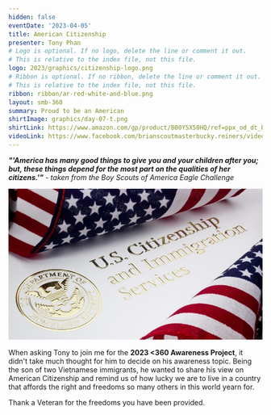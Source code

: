 ```yaml
---
hidden: false
eventDate: '2023-04-05'
title: American Citizenship
presenter: Tony Phan
# Logo is optional. If no logo, delete the line or comment it out.
# This is relative to the index file, not this file.
logo: 2023/graphics/citizenship-logo.png
# Ribbon is optional. If no ribbon, delete the line or comment it out.
# This is relative to the index file, not this file.
ribbon: ribbon/ar-red-white-and-blue.png
layout: smb-360
summary: Proud to be an American
shirtImage: graphics/day-07-t.png
shirtLink: https://www.amazon.com/gp/product/B00Y5X50HQ/ref=ppx_od_dt_b_asin_title_s00?ie=UTF8&th=1&psc=1
videoLink: https://www.facebook.com/brianscoutmasterbucky.reiners/videos/587653896644252
---
```


***"'America has many good things to give you and your children after you; but, these things depend for the most part on the qualities of her citizens.'"*** *- taken from the Boy Scouts of America Eagle Challenge*

<div class="D(f) Jc(c) My(1.4em)">
<img src="graphics/citizenship-pic-01.jpg" class="Maw(100%)">
</div>

When asking Tony to join me for the **2023 <span class="C(red)">&lt;3</span>60 Awareness Project**, it didn't take much thought for him to decide on his awareness topic. Being the son of two Vietnamese immigrants, he wanted to share his view on American Citizenship and remind us of how lucky we are to live in a country that affords the right and freedoms so many others in this world yearn for.

Thank a Veteran for the freedoms you have been provided.
